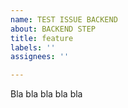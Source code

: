 ```yaml
---
name: TEST ISSUE BACKEND
about: BACKEND STEP
title: feature
labels: ''
assignees: ''

---
```


Bla bla bla bla bla
